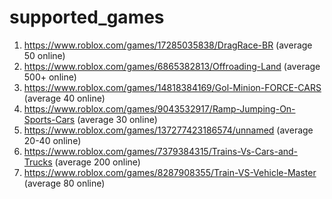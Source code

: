 # supported_games
1. https://www.roblox.com/games/17285035838/DragRace-BR (average 50 online)
2. https://www.roblox.com/games/6865382813/Offroading-Land (average 500+ online)
3. https://www.roblox.com/games/14818384169/Gol-Minion-FORCE-CARS (average 40 online)
4. https://www.roblox.com/games/9043532917/Ramp-Jumping-On-Sports-Cars (average 30 online)
5. https://www.roblox.com/games/137277423186574/unnamed (average 20-40 online)
6. https://www.roblox.com/games/7379384315/Trains-Vs-Cars-and-Trucks (average 200 online)
7. https://www.roblox.com/games/8287908355/Train-VS-Vehicle-Master (average 80 online)
